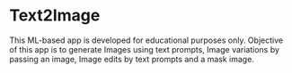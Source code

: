 # Text2Image
This ML-based app is developed for educational purposes only. Objective of this app is to generate Images using text prompts, Image variations by passing an image, Image edits by text prompts and a mask image.
